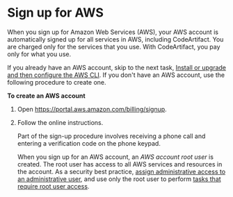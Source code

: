 # Sign up for AWS<a name="get-set-up-sign-up-for-aws"></a>

When you sign up for Amazon Web Services \(AWS\), your AWS account is automatically signed up for all services in AWS, including CodeArtifact\. You are charged only for the services that you use\. With CodeArtifact, you pay only for what you use\.

If you already have an AWS account, skip to the next task, [Install or upgrade and then configure the AWS CLI](get-set-up-install-cli.md)\. If you don't have an AWS account, use the following procedure to create one\.

**To create an AWS account**

1. Open [https://portal\.aws\.amazon\.com/billing/signup](https://portal.aws.amazon.com/billing/signup)\.

1. Follow the online instructions\.

   Part of the sign\-up procedure involves receiving a phone call and entering a verification code on the phone keypad\.

   When you sign up for an AWS account, an *AWS account root user* is created\. The root user has access to all AWS services and resources in the account\. As a security best practice, [assign administrative access to an administrative user](https://docs.aws.amazon.com/singlesignon/latest/userguide/getting-started.html), and use only the root user to perform [tasks that require root user access](https://docs.aws.amazon.com/accounts/latest/reference/root-user-tasks.html)\.